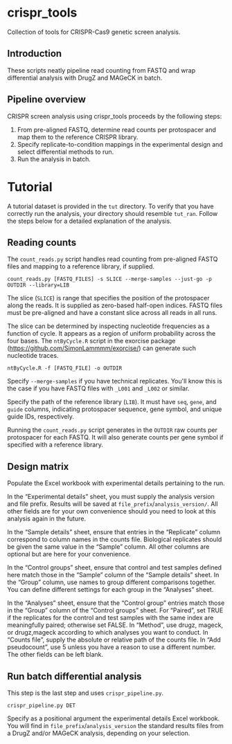 # crispr_tools
Collection of tools for CRISPR-Cas9 genetic screen analysis.

## Introduction
These scripts neatly pipeline read counting from FASTQ and wrap differential analysis with DrugZ and MAGeCK in batch.

## Pipeline overview
CRISPR screen analysis using crispr_tools proceeds by the following steps:
1. From pre-aligned FASTQ, determine read counts per protospacer and map them to the reference CRISPR library.
2. Specify replicate-to-condition mappings in the experimental design and select differential methods to run.
3. Run the analysis in batch.

# Tutorial
A tutorial dataset is provided in the `tut` directory. To verify that you have correctly run the analysis, your directory should resemble `tut_ran`. Follow the steps below for a detailed explanation of the analysis.

## Reading counts
The `count_reads.py` script handles read counting from pre-aligned FASTQ files and mapping to a reference library, if supplied.

`count_reads.py [FASTQ_FILES] -s SLICE --merge-samples --just-go -p OUTDIR --library=LIB`

The slice (`SLICE`) is range that specifies the position of the protospacer along the reads. It is supplied as zero-based half-open indices. FASTQ files must be pre-aligned and have a constant slice across all reads in all runs.

The slice can be determined by inspecting nucleotide frequencies as a function of cycle. It appears as a region of uniform probability across the four bases. The `ntByCycle.R` script in the exorcise package (https://github.com/SimonLammmm/exorcise/) can generate such nucleotide traces.

`ntByCycle.R -f [FASTQ_FILE] -o OUTDIR`

Specify `--merge-samples` if you have technical replicates. You'll know this is the case if you have FASTQ files with `_L001` and `_L002` or similar.

Specify the path of the reference library (`LIB`). It must have `seq`, `gene`, and `guide` columns, indicating protospacer sequence, gene symbol, and unique guide IDs, respectively.

Running the `count_reads.py` script generates in the `OUTDIR` raw counts per protospacer for each FASTQ. It will also generate counts per gene symbol if specified with a reference library.

## Design matrix
Populate the Excel workbook with experimental details pertaining to the run.

In the “Experimental details” sheet, you must supply the analysis version and file prefix. Results will be saved at `file_prefix`/`analysis_version/`. All other fields are for your own convenience should you need to look at this analysis again in the future.

In the “Sample details” sheet, ensure that entries in the “Replicate” column correspond to column names in the counts file. Biological replicates should be given the same value in the “Sample” column. All other columns are optional but are here for your convenience.

In the “Control groups” sheet, ensure that control and test samples defined here match those in the “Sample” column of the “Sample details” sheet. In the “Group” column, use names to group different comparisons together. You can define different settings for each group in the “Analyses” sheet.

In the “Analyses” sheet, ensure that the “Control group” entries match those in the “Group” column of the “Control groups” sheet. For “Paired”, set TRUE if the replicates for the control and test samples with the same index are meaningfully paired; otherwise set FALSE. In “Method”, use drugz, mageck, or drugz,mageck according to which analyses you want to conduct. In “Counts file”, supply the absolute or relative path of the counts file. In “Add pseudocount”, use 5 unless you have a reason to use a different number. The other fields can be left blank.

## Run batch differential analysis
This step is the last step and uses `crispr_pipeline.py`.

`crispr_pipeline.py DET`

Specify as a positional argument the experimental details Excel workbook. You will find in `file_prefix`/`analysis_version` the standard results files from a DrugZ and/or MAGeCK analysis, depending on your selection.

